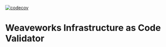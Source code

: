 [![codecov](https://codecov.io/gh/MagalixTechnologies/weave-iac-validator/branch/main/graph/badge.svg?token=T2PlPCEuvG)](https://codecov.io/gh/MagalixTechnologies/weave-iac-validator)

# Weaveworks Infrastructure as Code Validator


